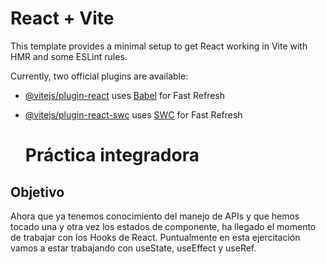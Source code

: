 # React + Vite

This template provides a minimal setup to get React working in Vite with HMR and some ESLint rules.

Currently, two official plugins are available:

- [@vitejs/plugin-react](https://github.com/vitejs/vite-plugin-react/blob/main/packages/plugin-react/README.md) uses [Babel](https://babeljs.io/) for Fast Refresh
- [@vitejs/plugin-react-swc](https://github.com/vitejs/vite-plugin-react-swc) uses [SWC](https://swc.rs/) for Fast Refresh
  
  # Práctica integradora
## Objetivo
Ahora que ya tenemos conocimiento del manejo de APIs y que hemos tocado una y otra vez
los estados de componente, ha llegado el momento de trabajar con los Hooks de React.
Puntualmente en esta ejercitación vamos a estar trabajando con useState, useEffect y
useRef.